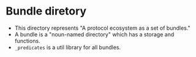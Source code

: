 # Bundle diretory
- This directory represents "A protocol ecosystem as a set of bundles."
- A bundle is a "noun-named directory" which has a storage and functions.
- `_predicates` is a util library for all bundles.